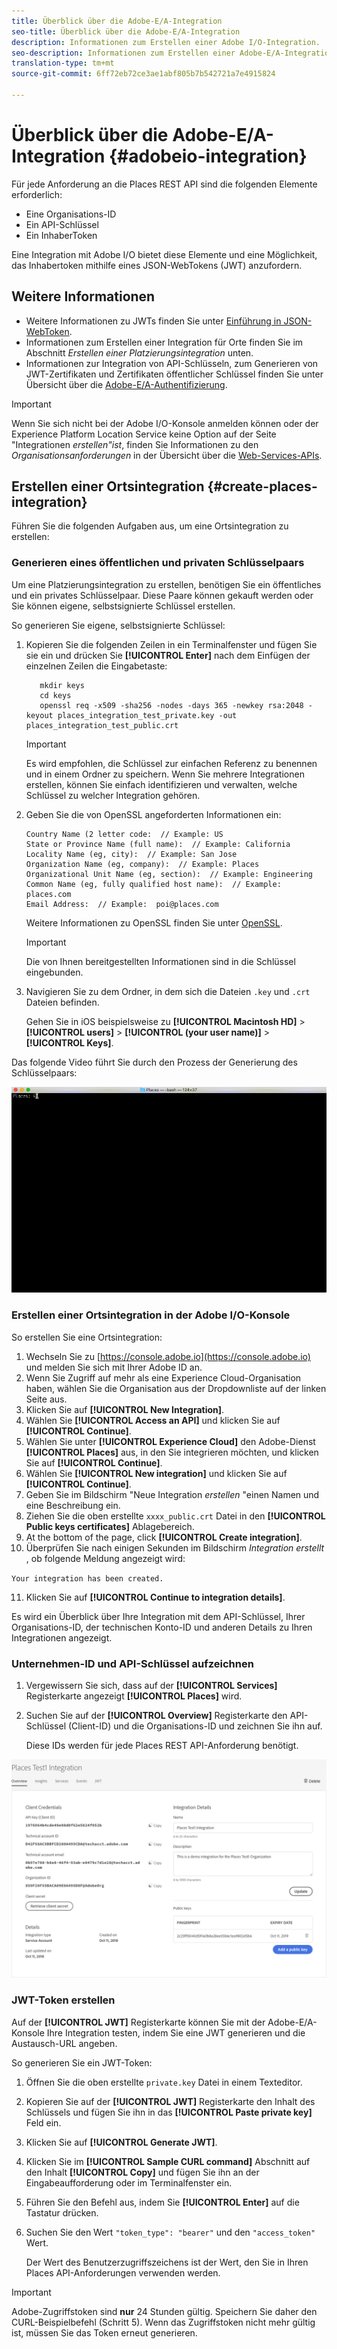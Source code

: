 ```yaml
---
title: Überblick über die Adobe-E/A-Integration
seo-title: Überblick über die Adobe-E/A-Integration
description: Informationen zum Erstellen einer Adobe I/O-Integration.
seo-description: Informationen zum Erstellen einer Adobe-E/A-Integration.
translation-type: tm+mt
source-git-commit: 6ff72eb72ce3ae1abf805b7b542721a7e4915824

---
```



# Überblick über die Adobe-E/A-Integration {#adobeio-integration}

Für jede Anforderung an die Places REST API sind die folgenden Elemente erforderlich:

* Eine Organisations-ID
* Ein API-Schlüssel
* Ein InhaberToken

Eine Integration mit Adobe I/O bietet diese Elemente und eine Möglichkeit, das Inhabertoken mithilfe eines JSON-WebTokens (JWT) anzufordern.

## Weitere Informationen

* Weitere Informationen zu JWTs finden Sie unter [Einführung in JSON-WebToken](https://jwt.io/introduction/).
* Informationen zum Erstellen einer Integration für Orte finden Sie im Abschnitt *Erstellen einer Platzierungsintegration* unten.
* Informationen zur Integration von API-Schlüsseln, zum Generieren von JWT-Zertifikaten und Zertifikaten öffentlicher Schlüssel finden Sie unter Übersicht über die [Adobe-E/A-Authentifizierung](https://www.adobe.io/apis/cloudplatform/console/authentication/gettingstarted.html).

>[!IMPORTANT]
>
>Wenn Sie sich nicht bei der Adobe I/O-Konsole anmelden können oder der Experience Platform Location Service keine Option auf der Seite "Integrationen *erstellen"ist*, finden Sie Informationen zu den *Organisationsanforderungen* in der Übersicht über die [Web-Services-APIs](/help/web-service-api/places-web-services.md).

## Erstellen einer Ortsintegration {#create-places-integration}

Führen Sie die folgenden Aufgaben aus, um eine Ortsintegration zu erstellen:

### Generieren eines öffentlichen und privaten Schlüsselpaars

Um eine Platzierungsintegration zu erstellen, benötigen Sie ein öffentliches und ein privates Schlüsselpaar. Diese Paare können gekauft werden oder Sie können eigene, selbstsignierte Schlüssel erstellen.

So generieren Sie eigene, selbstsignierte Schlüssel:

1. Kopieren Sie die folgenden Zeilen in ein Terminalfenster und fügen Sie sie ein und drücken Sie **[!UICONTROL Enter]** nach dem Einfügen der einzelnen Zeilen die Eingabetaste:

   ```text
      mkdir keys
      cd keys
      openssl req -x509 -sha256 -nodes -days 365 -newkey rsa:2048 -keyout places_integration_test_private.key -out    places_integration_test_public.crt
   ```

   >[!IMPORTANT]
   >
   >Es wird empfohlen, die Schlüssel zur einfachen Referenz zu benennen und in einem Ordner zu speichern. Wenn Sie mehrere Integrationen erstellen, können Sie einfach identifizieren und verwalten, welche Schlüssel zu welcher Integration gehören.

2. Geben Sie die von OpenSSL angeforderten Informationen ein:

   ```text
   Country Name (2 letter code:  // Example: US
   State or Province Name (full name):  // Example: California
   Locality Name (eg, city):  // Example: San Jose
   Organization Name (eg, company):  // Example: Places
   Organizational Unit Name (eg, section):  // Example: Engineering
   Common Name (eg, fully qualified host name):  // Example: places.com
   Email Address:  // Example:  poi@places.com
   ```

   Weitere Informationen zu OpenSSL finden Sie unter [OpenSSL](https://www.openssl.org/).

   >[!IMPORTANT]
   >
   >Die von Ihnen bereitgestellten Informationen sind in die Schlüssel eingebunden.

3. Navigieren Sie zu dem Ordner, in dem sich die Dateien `.key` und `.crt` Dateien befinden.

   Gehen Sie in iOS beispielsweise zu **[!UICONTROL Macintosh HD]** &gt; **[!UICONTROL users]** &gt; **[!UICONTROL (your user name)]** &gt; **[!UICONTROL Keys]**.

Das folgende Video führt Sie durch den Prozess der Generierung des Schlüsselpaars:

![](/help/assets/places_integration_video.gif)

### Erstellen einer Ortsintegration in der Adobe I/O-Konsole

So erstellen Sie eine Ortsintegration:

1. Wechseln Sie zu [https://console.adobe.io](https://console.adobe.io) und melden Sie sich mit Ihrer Adobe ID an.
2. Wenn Sie Zugriff auf mehr als eine Experience Cloud-Organisation haben, wählen Sie die Organisation aus der Dropdownliste auf der linken Seite aus.
3. Klicken Sie auf **[!UICONTROL New Integration]**.
4. Wählen Sie **[!UICONTROL Access an API]** und klicken Sie auf **[!UICONTROL Continue]**.
5. Wählen Sie unter **[!UICONTROL Experience Cloud]** den Adobe-Dienst **[!UICONTROL Places]** aus, in den Sie integrieren möchten, und klicken Sie auf **[!UICONTROL Continue]**.
6. Wählen Sie **[!UICONTROL New integration]** und klicken Sie auf **[!UICONTROL Continue]**.
7. Geben Sie im Bildschirm "Neue Integration *erstellen* "einen Namen und eine Beschreibung ein.
8. Ziehen Sie die oben erstellte `xxxx_public.crt` Datei in den **[!UICONTROL Public keys certificates]** Ablagebereich.
9. At the bottom of the page, click **[!UICONTROL Create integration]**.
10. Überprüfen Sie nach einigen Sekunden im Bildschirm *Integration erstellt* , ob folgende Meldung angezeigt wird:

   `Your integration has been created.`

11. Klicken Sie auf **[!UICONTROL Continue to integration details]**.

   Es wird ein Überblick über Ihre Integration mit dem API-Schlüssel, Ihrer Organisations-ID, der technischen Konto-ID und anderen Details zu Ihren Integrationen angezeigt.

### Unternehmen-ID und API-Schlüssel aufzeichnen

1. Vergewissern Sie sich, dass auf der **[!UICONTROL Services]** Registerkarte angezeigt **[!UICONTROL Places]** wird.
2. Suchen Sie auf der **[!UICONTROL Overview]** Registerkarte den API-Schlüssel (Client-ID) und die Organisations-ID und zeichnen Sie ihn auf.

   Diese IDs werden für jede Places REST API-Anforderung benötigt.

![](/help/assets/places_orgid_api-key.png)

### JWT-Token erstellen

Auf der **[!UICONTROL JWT]** Registerkarte können Sie mit der Adobe-E/A-Konsole Ihre Integration testen, indem Sie eine JWT generieren und die Austausch-URL angeben.

So generieren Sie ein JWT-Token:

1. Öffnen Sie die oben erstellte `private.key` Datei in einem Texteditor.
2. Kopieren Sie auf der **[!UICONTROL JWT]** Registerkarte den Inhalt des Schlüssels und fügen Sie ihn in das **[!UICONTROL Paste private key]** Feld ein.
3. Klicken Sie auf **[!UICONTROL Generate JWT]**.
4. Klicken Sie im **[!UICONTROL Sample CURL command]** Abschnitt auf den Inhalt **[!UICONTROL Copy]** und fügen Sie ihn an der Eingabeaufforderung oder im Terminalfenster ein.
5. Führen Sie den Befehl aus, indem Sie **[!UICONTROL Enter]** auf die Tastatur drücken.
6. Suchen Sie den Wert `"token_type": "bearer"` und den `"access_token"` Wert.

   Der Wert des Benutzerzugriffszeichens ist der Wert, den Sie in Ihren Places API-Anforderungen verwenden werden.

>[!IMPORTANT]
>
>Adobe-Zugriffstoken sind **nur** 24 Stunden gültig. Speichern Sie daher den CURL-Beispielbefehl (Schritt 5). Wenn das Zugriffstoken nicht mehr gültig ist, müssen Sie das Token erneut generieren.

